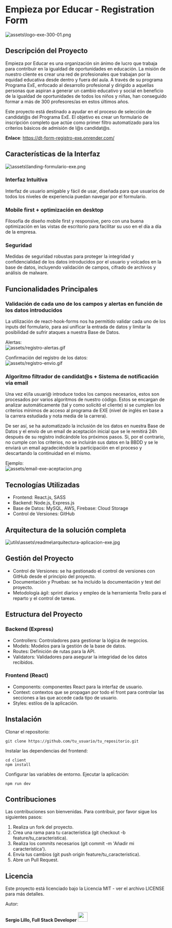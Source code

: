 # Empieza por Educar - Registration Form
![assets\logo-exe-300-01.png](https://github.com/SergioLM7/DT-form-registro-exe/blob/main/assets/logo-exe-300-01.png)
## Descripción del Proyecto
Empieza por Educar es una organización sin ánimo de lucro que trabaja para contribuir en la igualdad de oportunidades en educación. La misión de nuestro cliente es crear una red de profesionales que trabajan por la equidad educativa desde dentro y fuera del aula. A través de su programa Programa ExE, enfocado al desarrollo profesional y dirigido a aquellas personas que aspiran a generar un cambio educativo y social en beneficio de la igualdad de oportunidades de todos los niños y niñas, han conseguido formar a más de 300 profesores/as en estos últimos años.

Este proyecto está destinado a ayudar en el proceso de selección de candidat@s del Programa ExE. El objetivo es crear un formulario de inscripción completo que actúe como primer filtro automatizado para los criterios básicos de admisión de l@s candidat@s.<br>

<b>Enlace</b>: https://dt-form-registro-exe.onrender.com/

## Características de la Interfaz
![\assets\landing-formulario-exe.png](https://github.com/SergioLM7/DT-form-registro-exe/blob/main/assets/landing-formulario-exe.png)
### Interfaz Intuitiva
Interfaz de usuario amigable y fácil de usar, diseñada para que usuarios de todos los niveles de experiencia puedan navegar por el formulario.
### Mobile first + optimización en desktop
Filosofía de diseño mobile first y responsive, pero con una buena optimización en las vistas de escritorio para facilitar su uso en el día a día de la empresa.
### Seguridad
Medidas de seguridad robustas para proteger la integridad y confidencialidad de los datos introducidos por el usuario y volcados en la base de datos, incluyendo validación de campos, cifrado de archivos y análisis de malware.

## Funcionalidades Principales
### Validación de cada uno de los campos y alertas en función de los datos introducidos
La utilización de react-hook-forms nos ha permitido validar cada uno de los inputs del formulario, para así unificar la entrada de datos y limitar la posibilidad de sufrir ataques a nuestra Base de Datos.<br>

Alertas: <br>
![assets/registro-alertas.gif](https://github.com/SergioLM7/DT-form-registro-exe/blob/main/assets/registro-alertas.gif) <br>

Confirmación del registro de los datos: <br>
![assets/registro-envio.gif](https://github.com/SergioLM7/DT-form-registro-exe/blob/main/assets/registro-envio.gif) <br>


### Algoritmo filtrador de candidat@s + Sistema de notificación vía email
Una vez el/la usuari@ introduce todos los campos necesarios, estos son procesados por varios algoritmos de nuestro código. Estos se encargan de analizar automáticamente (tal y como solicitó el cliente) si se cumplen los criterios mínimos de acceso al programa de EXE (nivel de inglés en base a la carrera estudiada y nota media de la carrera). <br>

De ser así, se ha automatizado la inclusión de los datos en nuestra Base de Datos y el envío de un email de aceptación inicial que se le remitirá 24h después de su registro indicándole los próximos pasos. Si, por el contrario, no cumple con los criterios, no se incluirán sus datos en la BBDD y se le enviará un email agradeciéndole la participación en el proceso y descartando la continuidad en el mismo.<br>

Ejemplo: <br>
![assets/email-exe-aceptacion.png](https://github.com/SergioLM7/DT-form-registro-exe/blob/main/assets/email-exe-aceptacion.png) <br>

## Tecnologías Utilizadas
- Frontend: React.js, SASS
- Backend: Node.js, Express.js
- Base de Datos: MySQL, AWS, Firebase: Cloud Storage
- Control de Versiones: GitHub
## Arquitectura de la solución completa
![utils\assets\readme\arquitectura-aplicacion-exe.jpg](https://github.com/diegoblazquezr/DT_Empieza_por_Educar/blob/develop/utils/assets/readme/arquitectura-aplicacion-exe.jpg)
## Gestión del Proyecto
- Control de Versiones: se ha gestionado el control de versiones con GitHub desde el principio del proyecto.
- Documentación y Pruebas: se ha incluido la documentación y test del proyecto.
- Metodología ágil: sprint diarios y empleo de la herramienta Trello para el reparto y el control de tareas.
## Estructura del Proyecto
### Backend (Express)
- Controllers: Controladores para gestionar la lógica de negocios.
- Models: Modelos para la gestión de la base de datos.
- Routes: Definición de rutas para la API.
- Validators: Validadores para asegurar la integridad de los datos recibidos.
### Frontend (React)
- Components: componentes React para la interfaz de usuario.
- Context: contextos que se propagan por todo el front para controlar las secciones a las que accede cada tipo de usuario.
- Styles: estilos de la aplicación.


## Instalación
Clonar el repositorio:

```
git clone https://github.com/tu_usuario/tu_repositorio.git

```

Instalar las dependencias del frontend:
```
cd client
npm install
```

Configurar las variables de entorno.
Ejecutar la aplicación:
```
npm run dev
```

## Contribuciones
Las contribuciones son bienvenidas. Para contribuir, por favor sigue los siguientes pasos:
1. Realiza un fork del proyecto.
2. Crea una rama para tu característica (git checkout -b feature/tu_caracteristica).
3. Realiza los commits necesarios (git commit -m 'Añadir mi característica').
4. Envía tus cambios (git push origin feature/tu_caracteristica).
5. Abre un Pull Request.
## Licencia
Este proyecto está licenciado bajo la Licencia MIT - ver el archivo LICENSE para más detalles.

Autor:<br>
<br>**Sergio Lillo, Full Stack Developer**
<a href="https://www.linkedin.com/in/lillosergio/" target="_blank"> <img src="https://upload.wikimedia.org/wikipedia/commons/thumb/8/81/LinkedIn_icon.svg/1200px-LinkedIn_icon.svg.png" width=30px, height=30px/></a> 

